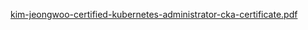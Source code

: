 [kim-jeongwoo-certified-kubernetes-administrator-cka-certificate.pdf](https://github.com/DolceLatte/Bumblebee/files/7201804/kim-jeongwoo-certified-kubernetes-administrator-cka-certificate.pdf)
